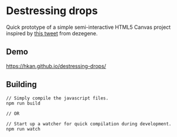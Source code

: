 # Destressing drops

Quick prototype of a simple semi-interactive HTML5 Canvas project inspired by [this tweet](https://twitter.com/dezegene/status/908724003728166912) from dezegene.

## Demo

https://hkan.github.io/destressing-drops/

## Building

    // Simply compile the javascript files.
    npm run build

    // OR

    // Start up a watcher for quick compilation during development.
    npm run watch
